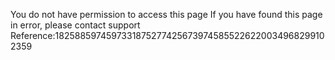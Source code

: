 You do not have permission to access this page If you have found this page in error, please contact support Reference:18258859745973318752774256739745855226220034968299102359